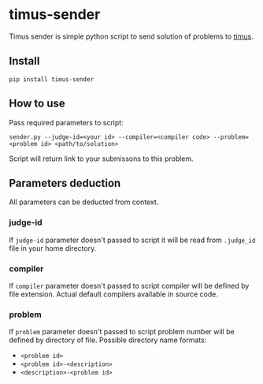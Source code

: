 # timus-sender

Timus sender is simple python script to send solution of problems to [timus](https://timus.online/).

## Install

```
pip install timus-sender
```

## How to use

Pass required parameters to script:

```
sender.py --judge-id=<your id> --compiler=<compiler code> --problem=<problem id> <path/to/solution>
```

Script will return link to your submissons to this problem.

## Parameters deduction

All parameters can be deducted from context.

### judge-id

If `judge-id` parameter doesn't passed to script it will be read from `.judge_id` file in your home directory.

### compiler

If `compiler` parameter doesn't passed to script compiler will be defined by file extension. Actual default compilers available in source code.

### problem

If `problem` parameter doesn't passed to script problem number will be defined by directory of file.
Possible directory name formats:

- `<problem id>`
- `<problem id>-<description>`
- `<description>-<problem id>`
